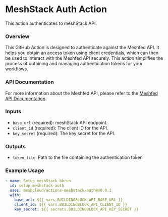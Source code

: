 # MeshStack Auth Action

This action authenticates to meshStack API.

### Overview

This GitHub Action is designed to authenticate against the Meshfed API. It helps you obtain an access token using client credentials, which can then be used to interact with the Meshfed API securely. This action simplifies the process of obtaining and managing authentication tokens for your workflows.

### API Documentation

For more information about the Meshfed API, please refer to the [Meshfed API Documentation](https://docs.meshcloud.io/api/index.html).


### Inputs

- `base_url` (required): meshStack API endpoint.
- `client_id` (required): The client ID for the API.
- `key_secret` (required): The key secret for the API.

### Outputs

- `token_file`: Path to the file containing the authentication token


### Example Usage

```yaml
- name: Setup meshStack bbrun
  id: setup-meshstack-auth
  uses: meshcloud/actions-meshstack-auth@v0.0.1
  with:
    base_url: ${{ vars.BUILDINGBLOCK_API_BASE_URL }}
    client_id: ${{ vars.BUILDINGBLOCK_API_CLIENT_ID }}
    key_secret: ${{ secrets.BUILDINGBLOCK_API_KEY_SECRET }}
```
